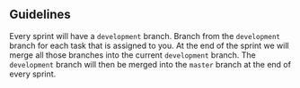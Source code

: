 ## Guidelines
  Every sprint will have a `development` branch. Branch from the `development` branch for each task that is assigned to you. At the end of the sprint we will merge all those branches into the current `development` branch. The `development` branch will then be merged into the `master` branch at the end of every sprint.
